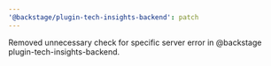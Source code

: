 ```yaml
---
'@backstage/plugin-tech-insights-backend': patch
---
```


Removed unnecessary check for specific server error in @backstage plugin-tech-insights-backend.
